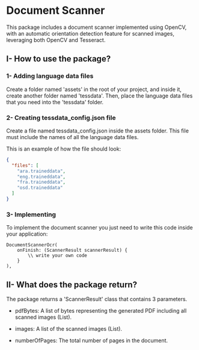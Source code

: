 # Document Scanner #

This package includes a document scanner implemented using OpenCV, with an automatic orientation detection feature for scanned images, leveraging both OpenCV and Tesseract.


## I- How to use the package? ##
### 1- Adding language data files ###
Create a folder named 'assets' in the root of your project, and inside it, create another folder named 'tessdata'. 
Then, place the language data files that you need into the 'tessdata' folder.

### 2- Creating tessdata_config.json file ###
Create a file named tessdata_config.json inside the assets folder. 
This file must include the names of all the language data files. 

This is an example of how the file should look:
```json
{
  "files": [
    "ara.traineddata",
    "eng.traineddata",
    "fra.traineddata",
    "osd.traineddata"
  ]
}
```

### 3- Implementing ###
To implement the document scanner you just need to write this code inside your application:

```
DocumentScannerOcr( 
    onFinish: (ScannerResult scannerResult) {
        \\ write your own code
    }
),
```

## II- What does the package return? ##
The package returns a 'ScannerResult' class that contains 3 parameters.

- pdfBytes:  A list of bytes representing the generated PDF including all scanned images (List<int>).

- images: A list of the scanned images (List<Uint8List>).

- numberOfPages: The total number of pages in the document.
